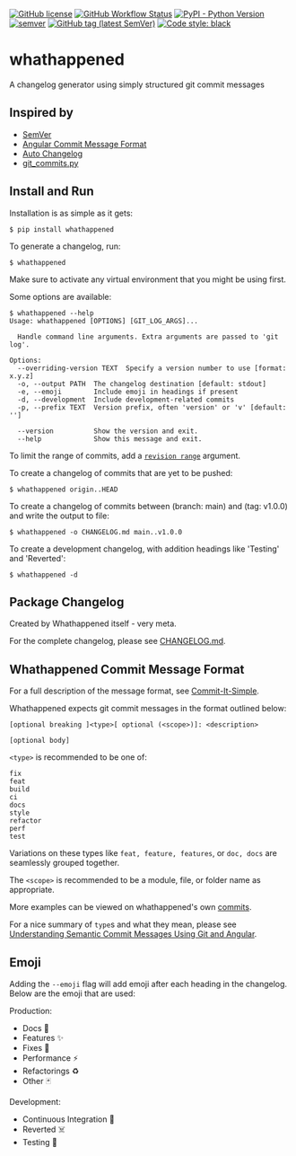 [![GitHub license](https://img.shields.io/github/license/Rollcloud/whathappened)](https://github.com/Rollcloud/whathappened/blob/main/LICENSE)
[![GitHub Workflow Status](https://img.shields.io/github/workflow/status/Rollcloud/whathappened/test-build?logo=github)](https://github.com/Rollcloud/whathappened/actions?query=workflow%3Atest-build)
[![PyPI - Python Version](https://img.shields.io/pypi/pyversions/whathappened?logo=pypi)](https://pypi.org/project/whathappened/)
[![semver](https://img.shields.io/badge/semver-2.0.0-blue)](https://semver.org/)
[![GitHub tag (latest SemVer)](https://img.shields.io/github/v/tag/rollcloud/whathappened?sort=semver)](https://github.com/Rollcloud/whathappened/releases)
[![Code style: black](https://img.shields.io/badge/code%20style-black-000000.svg)](https://github.com/psf/black)

# whathappened
A changelog generator using simply structured git commit messages

## Inspired by

* [SemVer](https://semver.org/)
* [Angular Commit Message Format](https://github.com/angular/angular/blob/master/CONTRIBUTING.md#commit)
* [Auto Changelog](https://github.com/Michael-F-Bryan/auto-changelog)
* [git_commits.py](https://gist.github.com/simonw/091b765a071d1558464371042db3b959#file-get_commits-py)

## Install and Run

Installation is as simple as it gets:

    $ pip install whathappened

To generate a changelog, run:

    $ whathappened

Make sure to activate any virtual environment that you might be using first.

Some options are available:

    $ whathappened --help
    Usage: whathappened [OPTIONS] [GIT_LOG_ARGS]...

      Handle command line arguments. Extra arguments are passed to 'git log'.

    Options:
      --overriding-version TEXT  Specify a version number to use [format: x.y.z]
      -o, --output PATH  The changelog destination [default: stdout]
      -e, --emoji        Include emoji in headings if present
      -d, --development  Include development-related commits
      -p, --prefix TEXT  Version prefix, often 'version' or 'v' [default: '']
      
      --version          Show the version and exit.
      --help             Show this message and exit.

To limit the range of commits, add a [`revision range`](https://git-scm.com/docs/git-log#Documentation/git-log.txt-ltrevisionrangegt) argument.

To create a changelog of commits that are yet to be pushed:

    $ whathappened origin..HEAD

To create a changelog of commits between (branch: main) and (tag: v1.0.0) and write the output to file:

    $ whathappened -o CHANGELOG.md main..v1.0.0

To create a development changelog, with addition headings like 'Testing' and 'Reverted':

    $ whathappened -d

## Package Changelog

Created by Whathappened itself - very meta.

For the complete changelog, please see [CHANGELOG.md](CHANGELOG.md).

## Whathappened Commit Message Format

For a full description of the message format, see [Commit-It-Simple](https://commit-it-simple.github.io/).

Whathappened expects git commit messages in the format outlined below:

    [optional breaking ]<type>[ optional (<scope>)]: <description>

    [optional body]

`<type>` is recommended to be one of:

    fix
    feat
    build
    ci
    docs
    style
    refactor
    perf
    test

Variations on these types like `feat, feature, features`, or `doc, docs` are seamlessly grouped together.

The `<scope>` is recommended to be a module, file, or folder name as appropriate.

More examples can be viewed on whathappened's own [commits](https://github.com/Rollcloud/whathappened/commits/).

For a nice summary of `type`s and what they mean, please see [Understanding Semantic Commit Messages Using Git and Angular](https://nitayneeman.com/posts/understanding-semantic-commit-messages-using-git-and-angular/).

## Emoji

Adding the `--emoji` flag will add emoji after each heading in the changelog. Below are the emoji that are used:

Production:
* Docs 📝
* Features ✨
* Fixes 🐛
* Performance ⚡️
* Refactorings ♻️
* Other 🃏 

Development:
* Continuous Integration 🤖
* Reverted ☠️
* Testing 🧪
